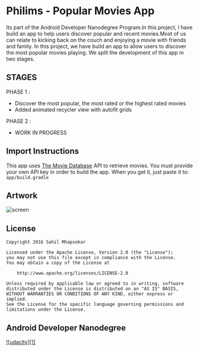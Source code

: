 # Philims - Popular Movies App

Its part of the Android Developer Nanodegree Program.In this project, I  have  build an app to help users discover popular and recent movies.Most of us can relate to kicking back on the couch and enjoying a movie with friends and family. In this project, we have  build an app to allow users to discover the most popular movies playing. We  split the development of this app in two stages. 


## STAGES 

PHASE 1 :
* Discover the most popular, the most rated or the highest rated movies
* Added animated recycler view with autofit grids


PHASE 2 : 
* WORK IN PROGRESS


## Import Instructions

This app uses [The Movie Database](https://www.themoviedb.org/documentation/api) API to retrieve movies.
You must provide your own API key in order to build the app. When you get it, just paste it to:
    ```
    app/build.gradle
    ```

## Artwork

![screen](../Philims/app/src/main/res/drawable-xhdpi/web_hi_res_512.png)



## License

    Copyright 2016 Sahil Mhapsekar

    Licensed under the Apache License, Version 2.0 (the "License");
    you may not use this file except in compliance with the License.
    You may obtain a copy of the License at

        http://www.apache.org/licenses/LICENSE-2.0

    Unless required by applicable law or agreed to in writing, software
    distributed under the License is distributed on an "AS IS" BASIS,
    WITHOUT WARRANTIES OR CONDITIONS OF ANY KIND, either express or implied.
    See the License for the specific language governing permissions and
    limitations under the License.

## Android Developer Nanodegree
[![udacity][1]][2]

[2]: https://www.udacity.com/course/android-developer-nanodegree--nd801
